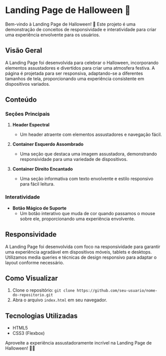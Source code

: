 # Landing Page de Halloween 🎃

Bem-vindo à Landing Page de Halloween! 👻 Este projeto é uma demonstração de conceitos de responsividade e interatividade para criar uma experiência envolvente para os usuários.

## Visão Geral

A Landing Page foi desenvolvida para celebrar o Halloween, incorporando elementos assustadores e divertidos para criar uma atmosfera festiva. A página é projetada para ser responsiva, adaptando-se a diferentes tamanhos de tela, proporcionando uma experiência consistente em dispositivos variados.

## Conteúdo

### Seções Principais

1. **Header Espectral**
   - Um header atraente com elementos assustadores e navegação fácil.

2. **Container Esquerdo Assombrado**
   - Uma seção que destaca uma imagem assustadora, demonstrando responsividade para uma variedade de dispositivos.

3. **Container Direito Encantado**
   - Uma seção informativa com texto envolvente e estilo responsivo para fácil leitura.

### Interatividade

- **Botão Mágico de Suporte**
  - Um botão interativo que muda de cor quando passamos o mouse sobre ele, proporcionando uma experiência envolvente.

## Responsividade

A Landing Page foi desenvolvida com foco na responsividade para garantir uma experiência agradável em dispositivos móveis, tablets e desktops. Utilizamos media queries e técnicas de design responsivo para adaptar o layout conforme necessário.

## Como Visualizar

1. Clone o repositório: `git clone https://github.com/seu-usuario/nome-do-repositorio.git`
2. Abra o arquivo `index.html` em seu navegador.

## Tecnologias Utilizadas

- HTML5
- CSS3 (Flexbox)

Aproveite a experiência assustadoramente incrível na Landing Page de Halloween! 🎃👻
